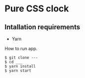 # Pure CSS clock


## Intallation requirements
- Yarn

How to run app.
```
$ git clone ---
$ cd ___
$ yarn install
$ yarn start
```